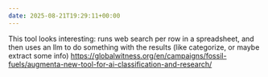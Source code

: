 ```yaml
---
date: 2025-08-21T19:29:11+00:00
---
```


This tool looks interesting: runs web search per row in a spreadsheet, and then uses an llm to do something with the results (like categorize, or maybe extract some info) https://globalwitness.org/en/campaigns/fossil-fuels/augmenta-new-tool-for-ai-classification-and-research/
